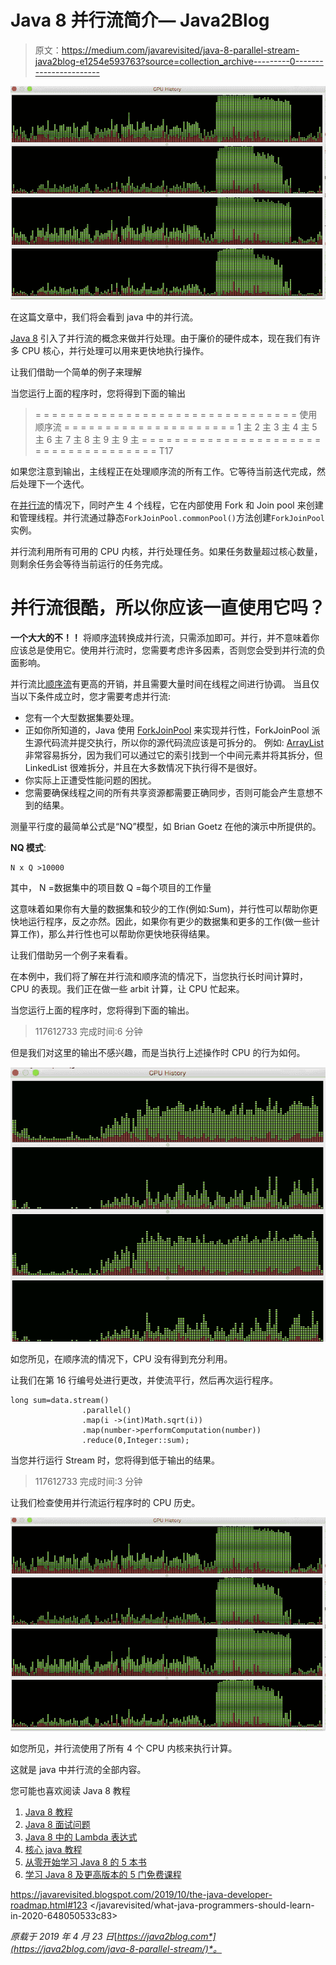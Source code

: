 # Java 8 并行流简介— Java2Blog

> 原文：<https://medium.com/javarevisited/java-8-parallel-stream-java2blog-e1254e593763?source=collection_archive---------0----------------------->

[![](img/974226db427375612da29caecc6f18f6.png)](https://click.linksynergy.com/fs-bin/click?id=JVFxdTr9V80&subid=0&offerid=323058.1&type=10&tmpid=14538&RD_PARM1=https%3A%2F%2Fwww.udemy.com%2Fjava-the-complete-java-developer-course%2F)

在这篇文章中，我们将会看到 java 中的并行流。

[Java 8](https://java2blog.com/java-8-tutorial/) 引入了并行流的概念来做并行处理。由于廉价的硬件成本，现在我们有许多 CPU 核心，并行处理可以用来更快地执行操作。

让我们借助一个简单的例子来理解

当您运行上面的程序时，您将得到下面的输出

> = = = = = = = = = = = = = = = = = = = = = = = = = = = = = = = =
> 使用顺序流
> = = = = = = = = = = = = = = = = = = = = =
> 1 主
> 2 主
> 3 主
> 4 主
> 5 主
> 6 主
> 7 主
> 8 主
> 9 主
> 9 主
> = = = = = = = = = = = = = = = = = = = = = = = = = = = = = = = = = = = = = T17

如果您注意到输出，主线程正在处理顺序流的所有工作。它等待当前迭代完成，然后处理下一个迭代。

在[并行流](http://www.java67.com/2018/10/java-8-stream-and-functional-programming-interview-questions-answers.html)的情况下，同时产生 4 个线程，它在内部使用 Fork 和 Join pool 来创建和管理线程。并行流通过静态`ForkJoinPool.commonPool()`方法创建`ForkJoinPool`实例。

并行流利用所有可用的 CPU 内核，并行处理任务。如果任务数量超过核心数量，则剩余任务会等待当前运行的任务完成。

# 并行流很酷，所以你应该一直使用它吗？

**一个大大的不！！**
将顺序[流](https://java2blog.com/java-8-stream-filter-examples/)转换成并行流，只需添加即可。并行，并不意味着你应该总是使用它。使用并行流时，您需要考虑许多因素，否则您会受到并行流的负面影响。

并行流比[顺序流](http://www.java67.com/2014/04/java-8-stream-examples-and-tutorial.html)有更高的开销，并且需要大量时间在线程之间进行协调。
当且仅当以下条件成立时，您才需要考虑并行流:

*   您有一个大型数据集要处理。
*   正如你所知道的，Java 使用 [ForkJoinPool](http://javarevisited.blogspot.sg/2016/12/difference-between-executor-framework-and-ForkJoinPool-in-Java.html) 来实现并行性，ForkJoinPool 派生源代码流并提交执行，所以你的源代码流应该是可拆分的。
    例如:
    [ArrayList](https://javarevisited.blogspot.com/2011/05/example-of-arraylist-in-java-tutorial.html) 非常容易拆分，因为我们可以通过它的索引找到一个中间元素并将其拆分，但 LinkedList 很难拆分，并且在大多数情况下执行得不是很好。
*   你实际上正遭受性能问题的困扰。
*   您需要确保线程之间的所有共享资源都需要正确同步，否则可能会产生意想不到的结果。

测量平行度的最简单公式是“NQ”模型，如 Brian Goetz 在他的演示中所提供的。

**NQ 模式**:

```
N x Q >10000
```

其中，
N =数据集中的项目数
Q =每个项目的工作量

这意味着如果你有大量的数据集和较少的工作(例如:Sum)，并行性可以帮助你更快地运行程序，反之亦然。因此，如果你有更少的数据集和更多的工作(做一些计算工作)，那么并行性也可以帮助你更快地获得结果。

让我们借助另一个例子来看看。

在本例中，我们将了解在并行流和顺序流的情况下，当您执行长时间计算时，CPU 的表现。我们正在做一些 arbit 计算，让 CPU 忙起来。

当您运行上面的程序时，您将得到下面的输出。

> 117612733
> 完成时间:6 分钟

但是我们对这里的输出不感兴趣，而是当执行上述操作时 CPU 的行为如何。

![](img/10d888cebe040e1fe16c0e3339de09a6.png)

如您所见，在顺序流的情况下，CPU 没有得到充分利用。

让我们在第 16 行编号处进行更改，并使流平行，然后再次运行程序。

```
long sum=data.stream()
				.parallel()
				.map(i ->(int)Math.sqrt(i))
				.map(number->performComputation(number))
				.reduce(0,Integer::sum);
```

当您并行运行 Stream 时，您将得到低于输出的结果。

> 117612733
> 完成时间:3 分钟

让我们检查使用并行流运行程序时的 CPU 历史。

[![](img/974226db427375612da29caecc6f18f6.png)](https://medium.com/javarevisited/top-5-java-online-courses-for-beginners-best-of-lot-1e1e240a758)

如您所见，并行流使用了所有 4 个 CPU 内核来执行计算。

这就是 java 中并行流的全部内容。

您可能也喜欢阅读 Java 8 教程

1.  [Java 8 教程](https://java2blog.com/java-8-tutorial/)
2.  [Java 8 面试问题](https://java2blog.com/java-8-interview-questions-answers/)
3.  [Java 8 中的 Lambda 表达式](https://java2blog.com/lambda-expressions-in-java-8/)
4.  [核心 java 教程](https://java2blog.com/core-java-tutorial-for-beginners-experienced/)
5.  [从零开始学习 Java 8 的 5 本书](http://javarevisited.blogspot.sg/2016/10/best-books-to-learn-java-8.html)
6.  [学习 Java 8 及更高版本的 5 门免费课程](https://javarevisited.blogspot.com/2018/08/top-5-free-java-8-and-9-courses-for-programmers.html)

<https://javarevisited.blogspot.com/2019/10/the-java-developer-roadmap.html#123>  </javarevisited/what-java-programmers-should-learn-in-2020-648050533c83>  

*原载于 2019 年 4 月 23 日*[*https://java2blog.com*](https://java2blog.com/java-8-parallel-stream/)*。*